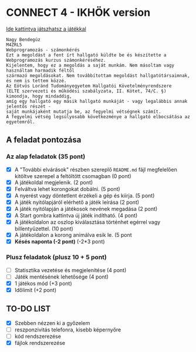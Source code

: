 # CONNECT 4 - IKHÖK version
[Ide kattintva játszhatsz a játékkal](http://www.nagybrandy.hu/connect4 "Ide kattintva játszhatsz a játékkal")

    Nagy Bendegúz
    M4ZRL5
    Webprogramozás - számonkérés
    Ezt a megoldást a fent írt hallgató küldte be és készítette a Webprogramozás kurzus számonkéréséhez.
    Kijelentem, hogy ez a megoldás a saját munkám. Nem másoltam vagy használtam harmadik féltől 
    származó megoldásokat. Nem továbbítottam megoldást hallgatótársaimnak, és nem is tettem közzé. 
    Az Eötvös Loránd Tudományegyetem Hallgatói Követelményrendszere 
    (ELTE szervezeti és működési szabályzata, II. Kötet, 74/C. §) kimondja, hogy mindaddig, 
    amíg egy hallgató egy másik hallgató munkáját - vagy legalábbis annak jelentős részét - 
    saját munkájaként mutatja be, az fegyelmi vétségnek számít. 
    A fegyelmi vétség legsúlyosabb következménye a hallgató elbocsátása az egyetemről.

## A feladat pontozása

### Az alap feladatok (35 pont)

- [x] A "További elvárások" részben szereplő `README.md` fájl megfelelően kitöltve szerepel a feltöltött csomagban (0 pont)
- [x] A játékoldal megjelenik. (2 pont)
- [x] Felváltva lehet korongokat dobálni. (5 pont)
- [x] A nyerést vagy döntetlent érzékeli a gép és kiírja. (5 pont)
- [x] A játék nyitólapjáról elérhető a játék leírása (2 pont)
- [x] A játék nyitólapján a játékosok nevének megadása (2 pont)
- [x] A Start gombra kattintva új játék indítható. (4 pont)
- [x] A játékoldalon az oszlop kiválasztása történhet egérrel vagy billentyűzettel. (10 pont)
- [x] A játékoldalon a korong animálva esik le. (5 pont
- [x] **Késés naponta (-2 pont)** (-2*3 pont)

### Plusz feladatok (plusz 10 + 5 pont)

- [ ] Statisztika vezetése és megjelenítése (4 pont)
- [ ] Játék mentésének lehetősége (4 pont)
- [x] 1 játékos mód (+3 pont)
- [x] Időlimit (+2 pont)

## TO-DO LIST
- [x] Szebben nézzen ki a győzelem
- [ ] reszponzivitás telefonra, kisebb képernyőre
- [ ] kód rendszerezése
- [x] fájlok rendszerezése